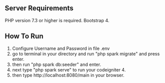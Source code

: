 ## Server Requirements

PHP version 7.3 or higher is required.
Bootstrap 4.

## How To Run

1. Configure Username and Password in file .env 
2. go to terminal in your directory and run "php spark migrate" and press enter.
3. then run "php spark db:seeder" and enter.
4. next type "php spark serve" to run your codeigniter 4.
5. then type http://localhost:8080/main in your browser. 
